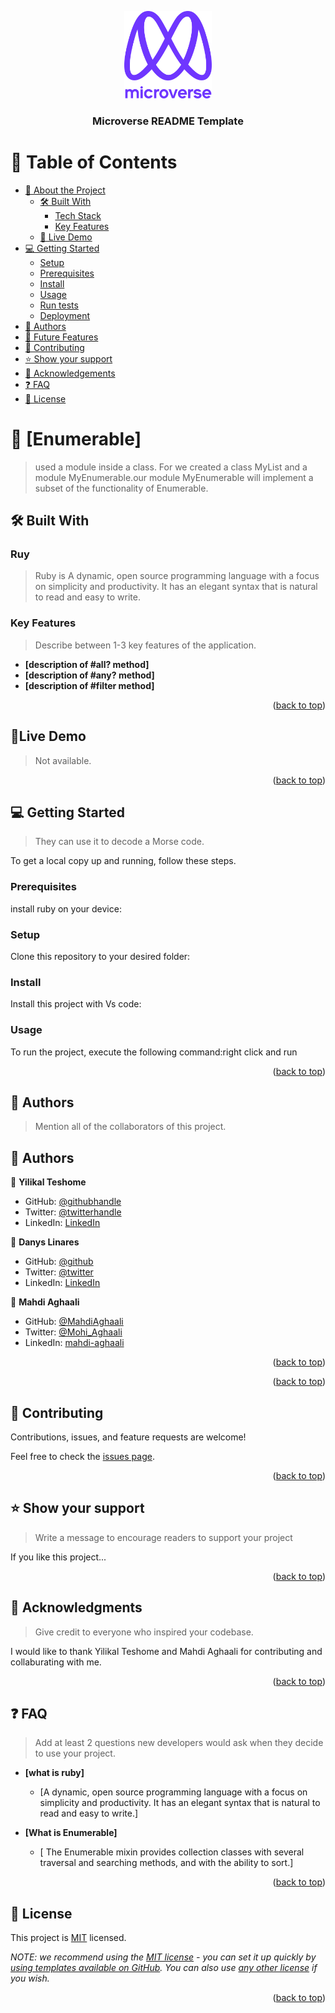 <a name="readme-top"></a>

<!--
HOW TO USE:
This is an example of how you may give instructions on setting up your project locally.

Modify this file to match your project and remove sections that don't apply.

REQUIRED SECTIONS:
- Table of Contents
- About the Project
  - Built With
  - Live Demo
- Getting Started
- Authors
- Future Features
- Contributing
- Show your support
- Acknowledgements
- License

After you're finished please remove all the comments and instructions!
-->

<div align="center">
  <!-- You are encouraged to replace this logo with your own! Otherwise you can also remove it. -->
  <img src="https://raw.githubusercontent.com/d4nQw3rty/Morse-Decoder/main/murple_logo.png" alt="logo" width="140"  height="auto" />
  <br/>

  <h3><b>Microverse README Template</b></h3>

</div>

<!-- TABLE OF CONTENTS -->

# 📗 Table of Contents

- [📖 About the Project](#about-project)
  - [🛠 Built With](#built-with)
    - [Tech Stack](#tech-stack)
    - [Key Features](#key-features)
  - [🚀 Live Demo](#live-demo)
- [💻 Getting Started](#getting-started)
  - [Setup](#setup)
  - [Prerequisites](#prerequisites)
  - [Install](#install)
  - [Usage](#usage)
  - [Run tests](#run-tests)
  - [Deployment](#triangular_flag_on_post-deployment)
- [👥 Authors](#authors)
- [🔭 Future Features](#future-features)
- [🤝 Contributing](#contributing)
- [⭐️ Show your support](#support)
- [🙏 Acknowledgements](#acknowledgements)
- [❓ FAQ](#faq)
- [📝 License](#license)

<!-- PROJECT DESCRIPTION -->

# 📖 [Enumerable] <a name="about-project"></a>

>  used a module inside a class. For we created a class MyList and a module MyEnumerable.our module MyEnumerable will implement a subset of the functionality of Enumerable.

## 🛠 Built With <a name="built-with"></a>

### Ruy <a name="Ruby"></a>

> Ruby is A dynamic, open source programming language with a focus on simplicity and productivity. 
It has an elegant syntax that is natural to read and easy to write.



<!-- Features -->

### Key Features <a name="key-features"></a>

> Describe between 1-3 key features of the application.

- **[description of #all? method]**
- **[description of #any? method]**
- **[description of #filter method]**

<p align="right">(<a href="#readme-top">back to top</a>)</p>

<!-- LIVE DEMO -->

## 🚀Live Demo <a name="live-demo"></a>

>Not available.

<p align="right">(<a href="#readme-top">back to top</a>)</p>

<!-- GETTING STARTED -->

## 💻 Getting Started <a name="getting-started"></a>

> They can use it to decode a Morse code.

To get a local copy up and running, follow these steps.

### Prerequisites

 install ruby on your device:

<!--

```sh
 install ruby on your device
```
 -->

### Setup

Clone this repository to your desired folder:

<!--

```sh
  cd my-folder
 https://github.com/Yilikal250/Enumerable.git
```
--->

### Install

Install this project with Vs code:

<!--
Example command:

```sh
  cd my-project
  bundle install
```
--->

### Usage

To run the project, execute the following command:right click and run

<p align="right">(<a href="#readme-top">back to top</a>)</p>

<!-- AUTHORS -->

## 👥 Authors <a name="authors"></a>

> Mention all of the collaborators of this project.
## 👥 Authors <a name="Yilikal Teshome"></a>

👤 **Yilikal Teshome**

- GitHub: [@githubhandle](https://github.com/Yilikal250)
- Twitter: [@twitterhandle](https://twitter.com/TeshomeYilikal)
- LinkedIn: [LinkedIn](www.linkedin.com/in/yilikal-teshome)

👤 **Danys Linares**

- GitHub: [@github](https://github.com/d4nQw3rty)
- Twitter: [@twitter](https://twitter.com/Danys_Linares)
- LinkedIn: [LinkedIn](www.linkedin.com/in/danys-linares)

👤 **Mahdi Aghaali**

- GitHub: [@MahdiAghaali](https://github.com/MahdiAghaali)
- Twitter: [@Mohi_Aghaali](https://twitter.com/Mohi_Aghaali)
- LinkedIn: [mahdi-aghaali](https://www.linkedin.com/in/mahdi-aghaali/)



<p align="right">(<a href="#readme-top">back to top</a>)</p>


<p align="right">(<a href="#readme-top">back to top</a>)</p>

<!-- CONTRIBUTING -->

## 🤝 Contributing <a name="contributing"></a>

Contributions, issues, and feature requests are welcome!

Feel free to check the [issues page](https://github.com/Yilikal250/Enumerable/issues).

<p align="right">(<a href="#readme-top">back to top</a>)</p>

<!-- SUPPORT -->

## ⭐️ Show your support <a name="support"></a>

> Write a message to encourage readers to support your project

If you like this project...

<p align="right">(<a href="#readme-top">back to top</a>)</p>

<!-- ACKNOWLEDGEMENTS -->

## 🙏 Acknowledgments <a name="acknowledgements"></a>

> Give credit to everyone who inspired your codebase.

I would like to thank Yilikal Teshome and Mahdi Aghaali for contributing and collaburating with me. 

<p align="right">(<a href="#readme-top">back to top</a>)</p>

<!-- FAQ (optional) -->

## ❓ FAQ <a name="faq"></a>

> Add at least 2 questions new developers would ask when they decide to use your project.

- **[what is ruby]**

  - [A dynamic, open source programming language with a focus on simplicity and productivity. It has an elegant syntax that is natural to read and easy to write.]

- **[What is Enumerable]**

  - [ The Enumerable mixin provides collection classes with several traversal and searching methods, and with the ability to sort.]

<p align="right">(<a href="#readme-top">back to top</a>)</p>

<!-- LICENSE -->

## 📝 License <a name="license"></a>

This project is [MIT](./LICENSE) licensed.

_NOTE: we recommend using the [MIT license](https://choosealicense.com/licenses/mit/) - you can set it up quickly by [using templates available on GitHub](https://docs.github.com/en/communities/setting-up-your-project-for-healthy-contributions/adding-a-license-to-a-repository). You can also use [any other license](https://choosealicense.com/licenses/) if you wish._

<p align="right">(<a href="#readme-top">back to top</a>)</p>
